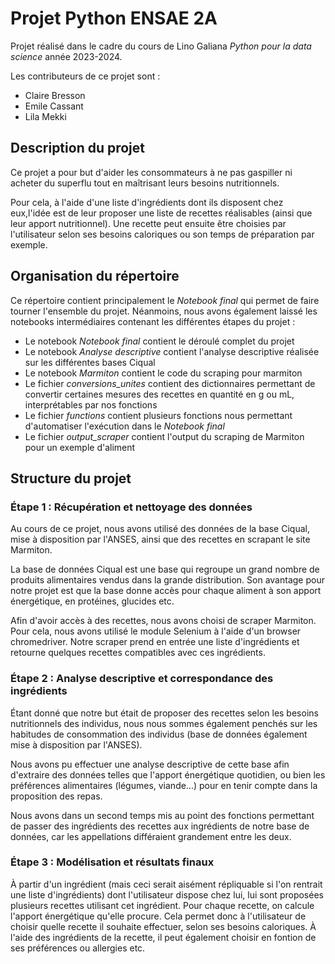 # Projet Python ENSAE 2A

Projet réalisé dans le cadre du cours de Lino Galiana *Python pour la data science* année 2023-2024. 

Les contributeurs de ce projet sont : 
- Claire Bresson
- Emile Cassant
- Lila Mekki 

## Description du projet 

Ce projet a pour but d'aider les consommateurs à ne pas gaspiller ni acheter du superflu tout en maîtrisant leurs besoins nutritionnels. 

Pour cela, à l'aide d'une liste d'ingrédients dont ils disposent chez eux,l'idée est de leur proposer une liste de recettes réalisables (ainsi que leur apport nutritionnel). Une recette peut ensuite être choisies par l'utilisateur selon ses besoins caloriques ou son temps de préparation par exemple. 

## Organisation du répertoire 

Ce répertoire contient principalement le *Notebook final* qui permet de faire tourner l'ensemble du projet. Néanmoins, nous avons également laissé les notebooks intermédiaires contenant les différentes étapes du projet : 

- Le notebook *Notebook final* contient le déroulé complet du projet 
- Le notebook *Analyse descriptive* contient l'analyse descriptive réalisée sur les différentes bases Ciqual
- Le notebook *Marmiton* contient le code du scraping pour marmiton
- Le fichier *conversions_unites* contient des dictionnaires permettant de convertir certaines mesures des recettes en quantité en g ou mL, interprétables par nos fonctions
- Le fichier *functions* contient plusieurs fonctions nous permettant d'automatiser l'exécution dans le *Notebook final*
- Le fichier *output_scraper* contient l'output du scraping de Marmiton pour un exemple d'aliment 


## Structure du projet 

### Étape 1 : Récupération et nettoyage des données

Au cours de ce projet, nous avons utilisé des données de la base Ciqual, mise à disposition par l'ANSES, ainsi que des recettes en scrapant le site Marmiton. 

La base de données Ciqual est une base qui regroupe un grand nombre de produits alimentaires vendus dans la grande distribution. Son avantage pour notre projet est que la base donne accès pour chaque aliment à son apport énergétique, en protéines, glucides etc.

Afin d'avoir accès à des recettes, nous avons choisi de scraper Marmiton. Pour cela, nous avons utilisé le module Selenium à l'aide d'un browser chromedriver. Notre scraper prend en entrée une liste d'ingrédients et retourne quelques recettes compatibles avec ces ingrédients. 

### Étape 2 : Analyse descriptive et correspondance des ingrédients

Étant donné que notre but était de proposer des recettes selon les besoins nutritionnels des individus, nous nous sommes également penchés sur les habitudes de consommation des individus (base de données également mise à disposition par l'ANSES).

Nous avons pu effectuer une analyse descriptive de cette base afin d'extraire des données telles que l'apport énergétique quotidien, ou bien les préférences alimentaires (légumes, viande...) pour en tenir compte dans la proposition des repas. 

Nous avons dans un second temps mis au point des fonctions permettant de passer des ingrédients des recettes aux ingrédients de notre base de données, car les appellations différaient grandement entre les deux. 

### Étape 3 : Modélisation et résultats finaux 

À partir d'un ingrédient (mais ceci serait aisément répliquable si l'on rentrait une liste d'ingrédients) dont l'utilisateur dispose chez lui, lui sont proposées plusieurs recettes utilisant cet ingrédient. Pour chaque recette, on calcule l'apport énergétique qu'elle procure. Cela permet donc à l'utilisateur de choisir quelle recette il souhaite effectuer, selon ses besoins caloriques. À l'aide des ingrédients de la recette, il peut également choisir en fontion de ses préférences ou allergies etc. 



